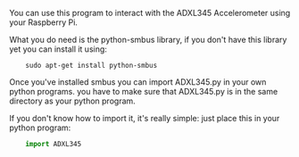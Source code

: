 You can use this program to interact with the ADXL345 Accelerometer using your
Raspberry Pi.

What you do need is the python-smbus library, if you don't have this library yet
you can install it using:
```
	sudo apt-get install python-smbus
```
	
Once you've installed smbus you can import ADXL345.py in your own python programs.
you have to make sure that ADXL345.py is in the same directory as your python program.

If you don't know how to import it, it's really simple: just place this in your python
program:

```python
	import ADXL345
```
